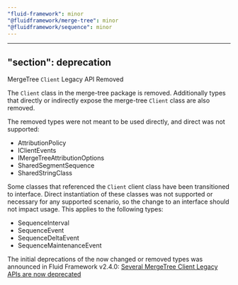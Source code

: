 ```yaml
---
"fluid-framework": minor
"@fluidframework/merge-tree": minor
"@fluidframework/sequence": minor
---
```

---
"section": deprecation
---

MergeTree `Client` Legacy API Removed

The `Client` class in the merge-tree package is removed. Additionally types that directly or indirectly expose the merge-tree `Client` class are also removed.

The removed types were not meant to be used directly, and direct was not supported:

- AttributionPolicy
- IClientEvents
- IMergeTreeAttributionOptions
- SharedSegmentSequence
- SharedStringClass

Some classes that referenced the `Client` client class have been transitioned to interface. Direct instantiation of these classes was not supported or necessary for any supported scenario, so the change to an interface should not impact usage. This applies to the following types:

- SequenceInterval
- SequenceEvent
- SequenceDeltaEvent
- SequenceMaintenanceEvent

The initial deprecations of the now changed or removed types was announced in Fluid Framework v2.4.0:
[Several MergeTree Client Legacy APIs are now deprecated](https://github.com/microsoft/FluidFramework/blob/main/RELEASE_NOTES/2.4.0.md#several-mergetree-client-legacy-apis-are-now-deprecated-22629)
